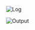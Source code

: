 ![Log](https://user-images.githubusercontent.com/54885057/66453519-d2899b80-ea8e-11e9-9ff9-a93dc0059636.PNG)

![Output](https://user-images.githubusercontent.com/54885057/66453520-d3223200-ea8e-11e9-8e6a-c82dd85d699e.png)
